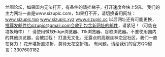 丝图论坛，如果国内无法打开，有条件的请挂梯子，打开速度会快上5倍。
我们的主力网址一直是www.sizupic.com，如果打不开，请切换备用网址：www.sizupic.top www.sizupic.xyz www.sizupic.cc
以后网址还有可能更换，推荐发邮件给sizupic@gmail.com会收到包含新网址的邮件，请紧记！（可能在垃圾箱中）！
请使用微软Edge浏览器、115浏览器、谷歌浏览器。不要使用国内的其他浏览器，会被拦截！
打造无文化、无露点的高跟丝袜恋足社区，我们一直在努力！
花开堪折直须折，莫待无花空折枝。
有问题，请给我们的官方QQ留言：3307603182

